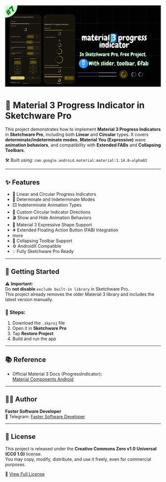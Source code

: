 <!-- Thumbnail -->
<p align="center">
  <img src="thumbnail.png" alt="Material 3 Progress Indicator Thumbnail" width="600"/>
</p>

# 📱 Material 3 Progress Indicator in Sketchware Pro

This project demonstrates how to implement **Material 3 Progress Indicators** in **Sketchware Pro**, including both **Linear** and **Circular** types. It covers **determinate/indeterminate modes**, **Material You (Expressive)** wave **animation behaviors**, and compatibility with **Extended FABs** and **Collapsing Toolbars**.

🛠 Built using: `com.google.android.material:material:1.14.0-alpha02`

---

## ✨ Features

- 📏 Linear and Circular Progress Indicators  
- 🔄 Determinate and Indeterminate Modes  
- 🎞 Indeterminate Animation Types  
- 🧭 Custom Circular Indicator Directions  
- 🎬 Show and Hide Animation Behaviors  
- 🧩 Material 3 Expressive Shape Support  
- ➕ Extended Floating Action Button (FAB) Integration
- more
- 🧱 Collapsing Toolbar Support  
- ⚙️ AndroidX Compatible  
- 💡 Fully Sketchware Pro Ready  

---

## 🚀 Getting Started

⚠️ **Important:**  
Do **not disable** `exclude built-in library` in Sketchware Pro.  
This project already removes the older Material 3 library and includes the latest version manually.

### 📂 Steps:
1. Download the `.skproj` file  
2. Open it in **Sketchware Pro**  
3. Tap **Restore Project**  
4. Build and run the app  

---

## 📚 Reference

- Official Material 3 Docs (ProgressIndicator):  
  [Material Components Android](https://github.com/material-components/material-components-android/blob/master/docs/components/ProgressIndicator.md)

---

## 👨‍💻 Author

**Faster Software Developer**  
📢 Telegram: [Faster Software Developer](https://t.me/fastersoftwaredeveloper)

---

## 📄 License

This project is released under the **Creative Commons Zero v1.0 Universal (CC0 1.0)** license.  
You may copy, modify, distribute, and use it freely, even for commercial purposes.

🔗 [View Full License](https://github.com/FasterSoftwareDeveloper/Material-3-Progress-Indicator-In-Sketchware-Pro?tab=CC0-1.0-1-ov-file)
